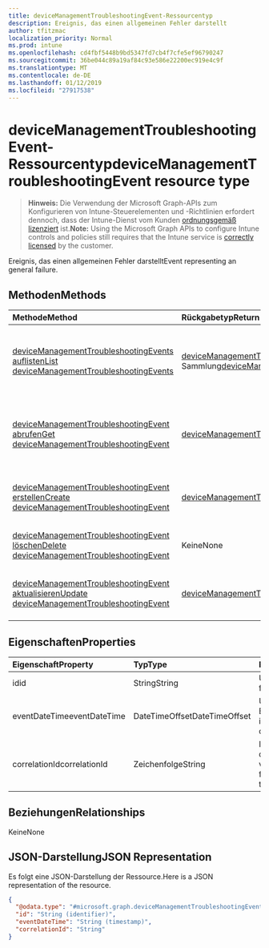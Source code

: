 ```yaml
---
title: deviceManagementTroubleshootingEvent-Ressourcentyp
description: Ereignis, das einen allgemeinen Fehler darstellt
author: tfitzmac
localization_priority: Normal
ms.prod: intune
ms.openlocfilehash: cd4fbf5448b9bd5347fd7cb4f7cfe5ef96790247
ms.sourcegitcommit: 36be044c89a19af84c93e586e22200ec919e4c9f
ms.translationtype: MT
ms.contentlocale: de-DE
ms.lasthandoff: 01/12/2019
ms.locfileid: "27917538"
---
```

# <a name="devicemanagementtroubleshootingevent-resource-type"></a><span data-ttu-id="1c86e-103">deviceManagementTroubleshootingEvent-Ressourcentyp</span><span class="sxs-lookup"><span data-stu-id="1c86e-103">deviceManagementTroubleshootingEvent resource type</span></span>

> <span data-ttu-id="1c86e-104">**Hinweis:** Die Verwendung der Microsoft Graph-APIs zum Konfigurieren von Intune-Steuerelementen und -Richtlinien erfordert dennoch, dass der Intune-Dienst vom Kunden [ordnungsgemäß lizenziert](https://go.microsoft.com/fwlink/?linkid=839381) ist.</span><span class="sxs-lookup"><span data-stu-id="1c86e-104">**Note:** Using the Microsoft Graph APIs to configure Intune controls and policies still requires that the Intune service is [correctly licensed](https://go.microsoft.com/fwlink/?linkid=839381) by the customer.</span></span>

<span data-ttu-id="1c86e-105">Ereignis, das einen allgemeinen Fehler darstellt</span><span class="sxs-lookup"><span data-stu-id="1c86e-105">Event representing an general failure.</span></span>
## <a name="methods"></a><span data-ttu-id="1c86e-106">Methoden</span><span class="sxs-lookup"><span data-stu-id="1c86e-106">Methods</span></span>
|<span data-ttu-id="1c86e-107">Methode</span><span class="sxs-lookup"><span data-stu-id="1c86e-107">Method</span></span>|<span data-ttu-id="1c86e-108">Rückgabetyp</span><span class="sxs-lookup"><span data-stu-id="1c86e-108">Return Type</span></span>|<span data-ttu-id="1c86e-109">Beschreibung</span><span class="sxs-lookup"><span data-stu-id="1c86e-109">Description</span></span>|
|:---|:---|:---|
|[<span data-ttu-id="1c86e-110">deviceManagementTroubleshootingEvents auflisten</span><span class="sxs-lookup"><span data-stu-id="1c86e-110">List deviceManagementTroubleshootingEvents</span></span>](../api/intune-troubleshooting-devicemanagementtroubleshootingevent-list.md)|<span data-ttu-id="1c86e-111">[deviceManagementTroubleshootingEvent](../resources/intune-troubleshooting-devicemanagementtroubleshootingevent.md)-Sammlung</span><span class="sxs-lookup"><span data-stu-id="1c86e-111">[deviceManagementTroubleshootingEvent](../resources/intune-troubleshooting-devicemanagementtroubleshootingevent.md) collection</span></span>|<span data-ttu-id="1c86e-112">Auflisten von Eigenschaften und Beziehungen der [deviceManagementTroubleshootingEvent](../resources/intune-troubleshooting-devicemanagementtroubleshootingevent.md)-Objekte.</span><span class="sxs-lookup"><span data-stu-id="1c86e-112">List properties and relationships of the [deviceManagementTroubleshootingEvent](../resources/intune-troubleshooting-devicemanagementtroubleshootingevent.md) objects.</span></span>|
|[<span data-ttu-id="1c86e-113">deviceManagementTroubleshootingEvent abrufen</span><span class="sxs-lookup"><span data-stu-id="1c86e-113">Get deviceManagementTroubleshootingEvent</span></span>](../api/intune-troubleshooting-devicemanagementtroubleshootingevent-get.md)|[<span data-ttu-id="1c86e-114">deviceManagementTroubleshootingEvent</span><span class="sxs-lookup"><span data-stu-id="1c86e-114">deviceManagementTroubleshootingEvent</span></span>](../resources/intune-troubleshooting-devicemanagementtroubleshootingevent.md)|<span data-ttu-id="1c86e-115">Lesen von Eigenschaften und Beziehungen des [deviceManagementTroubleshootingEvent](../resources/intune-troubleshooting-devicemanagementtroubleshootingevent.md)-Objekts.</span><span class="sxs-lookup"><span data-stu-id="1c86e-115">Read properties and relationships of the [deviceManagementTroubleshootingEvent](../resources/intune-troubleshooting-devicemanagementtroubleshootingevent.md) object.</span></span>|
|[<span data-ttu-id="1c86e-116">deviceManagementTroubleshootingEvent erstellen</span><span class="sxs-lookup"><span data-stu-id="1c86e-116">Create deviceManagementTroubleshootingEvent</span></span>](../api/intune-troubleshooting-devicemanagementtroubleshootingevent-create.md)|[<span data-ttu-id="1c86e-117">deviceManagementTroubleshootingEvent</span><span class="sxs-lookup"><span data-stu-id="1c86e-117">deviceManagementTroubleshootingEvent</span></span>](../resources/intune-troubleshooting-devicemanagementtroubleshootingevent.md)|<span data-ttu-id="1c86e-118">Erstellen eines neuen [deviceManagementTroubleshootingEvent](../resources/intune-troubleshooting-devicemanagementtroubleshootingevent.md)-Objekts.</span><span class="sxs-lookup"><span data-stu-id="1c86e-118">Create a new [deviceManagementTroubleshootingEvent](../resources/intune-troubleshooting-devicemanagementtroubleshootingevent.md) object.</span></span>|
|[<span data-ttu-id="1c86e-119">deviceManagementTroubleshootingEvent löschen</span><span class="sxs-lookup"><span data-stu-id="1c86e-119">Delete deviceManagementTroubleshootingEvent</span></span>](../api/intune-troubleshooting-devicemanagementtroubleshootingevent-delete.md)|<span data-ttu-id="1c86e-120">Keine</span><span class="sxs-lookup"><span data-stu-id="1c86e-120">None</span></span>|<span data-ttu-id="1c86e-121">Löscht ein [deviceManagementTroubleshootingEvent](../resources/intune-troubleshooting-devicemanagementtroubleshootingevent.md)-Objekt.</span><span class="sxs-lookup"><span data-stu-id="1c86e-121">Deletes a [deviceManagementTroubleshootingEvent](../resources/intune-troubleshooting-devicemanagementtroubleshootingevent.md).</span></span>|
|[<span data-ttu-id="1c86e-122">deviceManagementTroubleshootingEvent aktualisieren</span><span class="sxs-lookup"><span data-stu-id="1c86e-122">Update deviceManagementTroubleshootingEvent</span></span>](../api/intune-troubleshooting-devicemanagementtroubleshootingevent-update.md)|[<span data-ttu-id="1c86e-123">deviceManagementTroubleshootingEvent</span><span class="sxs-lookup"><span data-stu-id="1c86e-123">deviceManagementTroubleshootingEvent</span></span>](../resources/intune-troubleshooting-devicemanagementtroubleshootingevent.md)|<span data-ttu-id="1c86e-124">Aktualisieren der Eigenschaften eines [deviceManagementTroubleshootingEvent](../resources/intune-troubleshooting-devicemanagementtroubleshootingevent.md)-Objekts.</span><span class="sxs-lookup"><span data-stu-id="1c86e-124">Update the properties of a [deviceManagementTroubleshootingEvent](../resources/intune-troubleshooting-devicemanagementtroubleshootingevent.md) object.</span></span>|

## <a name="properties"></a><span data-ttu-id="1c86e-125">Eigenschaften</span><span class="sxs-lookup"><span data-stu-id="1c86e-125">Properties</span></span>
|<span data-ttu-id="1c86e-126">Eigenschaft</span><span class="sxs-lookup"><span data-stu-id="1c86e-126">Property</span></span>|<span data-ttu-id="1c86e-127">Typ</span><span class="sxs-lookup"><span data-stu-id="1c86e-127">Type</span></span>|<span data-ttu-id="1c86e-128">Beschreibung</span><span class="sxs-lookup"><span data-stu-id="1c86e-128">Description</span></span>|
|:---|:---|:---|
|<span data-ttu-id="1c86e-129">id</span><span class="sxs-lookup"><span data-stu-id="1c86e-129">id</span></span>|<span data-ttu-id="1c86e-130">String</span><span class="sxs-lookup"><span data-stu-id="1c86e-130">String</span></span>|<span data-ttu-id="1c86e-131">UUID für das Objekt</span><span class="sxs-lookup"><span data-stu-id="1c86e-131">UUID for the object</span></span>|
|<span data-ttu-id="1c86e-132">eventDateTime</span><span class="sxs-lookup"><span data-stu-id="1c86e-132">eventDateTime</span></span>|<span data-ttu-id="1c86e-133">DateTimeOffset</span><span class="sxs-lookup"><span data-stu-id="1c86e-133">DateTimeOffset</span></span>|<span data-ttu-id="1c86e-134">Uhrzeit, zu der das Ereignis aufgetreten ist.</span><span class="sxs-lookup"><span data-stu-id="1c86e-134">Time when the event occurred .</span></span>|
|<span data-ttu-id="1c86e-135">correlationId</span><span class="sxs-lookup"><span data-stu-id="1c86e-135">correlationId</span></span>|<span data-ttu-id="1c86e-136">Zeichenfolge</span><span class="sxs-lookup"><span data-stu-id="1c86e-136">String</span></span>|<span data-ttu-id="1c86e-137">ID, die für die Verfolgung des Fehlers in dem Dienst verwendet wurde.</span><span class="sxs-lookup"><span data-stu-id="1c86e-137">Id used for tracing the failure in the service.</span></span>|

## <a name="relationships"></a><span data-ttu-id="1c86e-138">Beziehungen</span><span class="sxs-lookup"><span data-stu-id="1c86e-138">Relationships</span></span>
<span data-ttu-id="1c86e-139">Keine</span><span class="sxs-lookup"><span data-stu-id="1c86e-139">None</span></span>
## <a name="json-representation"></a><span data-ttu-id="1c86e-140">JSON-Darstellung</span><span class="sxs-lookup"><span data-stu-id="1c86e-140">JSON Representation</span></span>
<span data-ttu-id="1c86e-141">Es folgt eine JSON-Darstellung der Ressource.</span><span class="sxs-lookup"><span data-stu-id="1c86e-141">Here is a JSON representation of the resource.</span></span>
<!-- {
  "blockType": "resource",
  "keyProperty": "id",
  "@odata.type": "microsoft.graph.deviceManagementTroubleshootingEvent"
}
-->
``` json
{
  "@odata.type": "#microsoft.graph.deviceManagementTroubleshootingEvent",
  "id": "String (identifier)",
  "eventDateTime": "String (timestamp)",
  "correlationId": "String"
}
```



